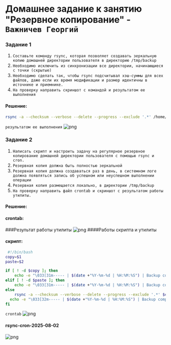 # Домашнее задание к занятию "Резервное копирование" - `Важничев Георгий`


### Задание 1

1. `Составьте команду rsync, которая позволяет создавать зеркальную копию домашней директории пользователя в директорию /tmp/backup`
2. `Необходимо исключить из синхронизации все директории, начинающиеся с точки (скрытые)`
3. `Необходимо сделать так, чтобы rsync подсчитывал хэш-суммы для всех файлов, даже если их время модификации и размер идентичны в источнике и приемнике.`
4. `На проверку направить скриншот с командой и результатом ее выполнения`

#### Решение: 
```bash
rsync -a --checksum --verbose --delete --progress --exclude '.*' /home/jora/ /tmp/backup
```
`результатом ее выполнения`
![png]()

### Задание 2

1. `Написать скрипт и настроить задачу на регулярное резервное копирование домашней директории пользователя с помощью rsync и cron.`
2. `Резервная копия должна быть полностью зеркальной`
3. `Резервная копия должна создаваться раз в день, в системном логе должна появляться запись об успешном или неуспешном выполнении операции`
4. `Резервная копия размещается локально, в директории /tmp/backup`
5. `На проверку направить файл crontab и скриншот с результатом работы утилиты.`

#### Решение:
#### crontab:
[]()
###Результат работы утилиты
![png]()
####Работы скрипта и утилиты
#### скрипт:
[]()

```bash
 #!/bin/bash
copy=$1
paste=$2

if [ ! -d $copy ]; then
	echo -e "\033[31m----- | $(date +"%Y-%m-%d | %H:%M:%S") | Backup completed Unsuccessfully! | Source directory does not exist. | -----\033[0m" >> /var/log/rsync-cron-$(date +"%Y-%m-%d").log
elif [ ! -d $paste ]; then
	echo -e "\033[31m----- | $(date +"%Y-%m-%d | %H:%M:%S") | Backup completed Unsuccessfully! | Destination directory does not exist. | -----\033[0m" >> /var/log/rsync-cron-$(date +"%Y-%m-%d").log
else
	rsync -a --checksum --verbose --delete --progress --exclude '.*' $copy $paste >> /var/log/rsync-cron-$(date +"%Y-%m-%d").log
  echo -e "\033[32m----- | $(date +"%Y-%m-%d | %H:%M:%S") | Backup completed Successfully! | -----\033[0m" >> /var/log/rsync-cron-$(date +"%Y-%m-%d").log
fi

```
`crontab`
![png]()
#### rsync-cron-2025-08-02
[]()
![png]()
